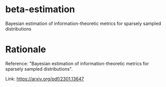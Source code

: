 # beta-estimation
Bayesian estimation of information-theoretic metrics for sparsely sampled distributions


# Rationale

Reference: "Bayesian estimation of information-theoretic metrics for sparsely sampled distributions".

Link: https://arxiv.org/pdf/2301.13647
